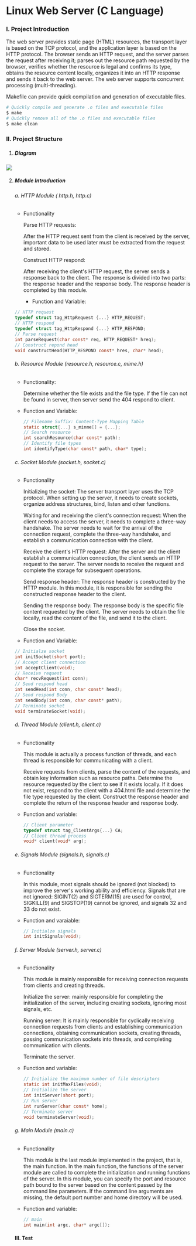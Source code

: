 # **Linux Web Server (C Language)**

### I.	Project Introduction

The web server provides static page (HTML) resources, the transport layer is based on the TCP protocol, and the application layer is based on the HTTP protocol.
The browser sends an HTTP request, and the server parses the request after receiving it; parses out the resource path requested by the browser, verifies whether the resource is legal and confirms its type, obtains the resource content locally, organizes it into an HTTP response and sends it back to the web server. The web server supports concurrent processing (multi-threading).

Makefile can provide quick compilation and generation of executable files.

```bash
# Quickly compile and generate .o files and executable files
$ make
# Quickly remove all of the .o files and executable files
$ make clean
```



### II. Project Structure

1. ##### Diagram

![](C:\Users\ROG\Desktop\project-diagram.png)

2. ##### Module Introduction

   ###### a. HTTP Module ( http.h, http.c) 

     - Functionality

       Parse HTTP requests: 

       After the HTTP request sent from the client is received by the server, important data to be used 	later must be extracted from the request and stored.

       Construct HTTP respond:
   
       After receiving the client's HTTP request, the server sends a response back to the client. The response is divided into two parts: the response header and the response body. The response header is completed by this module.
   
   		- Function and Variable:
   
   ```c
   // HTTP request
   typedef struct tag_HttpRequest {...} HTTP_REQUEST;
   // HTTP respond
   typedef struct tag_HttpRespond {...} HTTP_RESPOND;
   // Parse request
   int parseRequest(char const* req, HTTP_REQUEST* hreq);
   // Construct repond head
   void constructHead(HTTP_RESPOND const* hres, char* head);
   ```
   
   ###### b. Resource Module (resource.h, resource.c, mime.h)
   
     - Functionality:
   
       Determine whether the file exists and the file type. If the file can not be found in server, then server send the 404 respond to client.
   
     - Function and Variable:
   
       ```c
       // Filename Suffix: Content-Type Mapping Table
       static struct{...} s_minme[] = {...};
       // Search resource
       int searchResource(char const* path);
       // Identify file types
       int identifyType(char const* path, char* type);
       ```
   
   ###### c. Socket Module (socket.h, socket.c)
   
     - Functionality
   
       Initializing the socket: The server transport layer uses the TCP protocol. When setting up the server, it needs to create sockets, organize address structures, bind, listen and other functions.
   
       Waiting for and receiving the client's connection request: When the client needs to access the server, it needs to complete a three-way handshake. The server needs to wait for the arrival of the connection request, complete the three-way handshake, and establish a communication connection with the client.
   
       Receive the client's HTTP request: After the server and the client establish a communication connection, the client sends an HTTP request to the server. The server needs to receive the request and complete the storage for subsequent operations.
   
       Send response header: The response header is constructed by the HTTP module. In this module, it is responsible for sending the constructed response header to the client.
   
       Sending the response body: The response body is the specific file content requested by the client. The server needs to obtain the file locally, read the content of the file, and send it to the client.
   
       Close the socket.
   
     - Function and Variable:
   
   ```C
   // Initialze socket
   int initSocket(short port);
   // Accept client connection
   int acceptClient(void);
   // Receive request
   char* recvRequest(int conn);
   // Send respond head
   int sendHead(int conn, char const* head);
   // Send respond Body
   int sendBody(int conn, char const* path);
   // Terminate socket
   void terminateSocket(void);
   ```
   
   ###### d. Thread Module (client.h, client.c)
   
    - Functionality
   
      This module is actually a process function of threads, and each thread is responsible for communicating with a client.
   
      Receive requests from clients, parse the content of the requests, and obtain key information such as resource paths. Determine the resource requested by the client to see if it exists locally. If it does not exist, respond to the client with a 404.html file and determine the file type requested by the client. Construct the response header and complete the return of the response header and response body.
   
    - Function and variable:
   
      ```c
      // Client parameter
      typedef struct tag_ClientArgs{...} CA;
      // Client thread process
      void* client(void* arg);
      ```
   
   ###### e. Signals Module (signals.h, signals.c)
   
    - Functionality
   
      In this module, most signals should be ignored (not blocked) to improve the server's working ability and efficiency. Signals that are not ignored: SIGINT(2) and SIGTERM(15) are used for control, SIGKILL(9) and SIGSTOP(19) cannot be ignored, and signals 32 and 33 do not exist.
   
    - Function and varaiable:
   
      ```c
      // Initialze signals
      int initSignals(void);
      ```
   
   ###### f. Server Module (server.h, server.c)
   
    - Functionality
   
      This module is mainly responsible for receiving connection requests from clients and creating threads.
   
      Initialize the server: mainly responsible for completing the initialization of the server, including creating sockets, ignoring most signals, etc.
   
      Running server: It is mainly responsible for cyclically receiving connection requests from clients and establishing communication connections, obtaining communication sockets, creating threads, passing communication sockets into threads, and completing communication with clients.
   
      Terminate the server.
   
    - Function and variable:
   
      ```c
      // Initialize the maximum number of file descriptors
      static int initMaxFiles(void);
      // Initialize the server
      int initServer(short port);
      // Run server
      int runServer(char const* home);
      // Terminate server
      void terminateServer(void);
      ```
   
   ###### g. Main Module (main.c)
   
    - Functionality
   
      This module is the last module implemented in the project, that is, the main function. In the main function, the functions of the server module are called to complete the initialization and running functions of the server. In this module, you can specify the port and resource path bound to the server based on the content passed by the command line parameters. If the command line arguments are missing, the default port number and home directory will be used.
   
    - Function and variable:
   
      ```c
      // main
      int main(int argc, char* argc[]);
      ```
   
   
   
   #### III. Test
   
   
